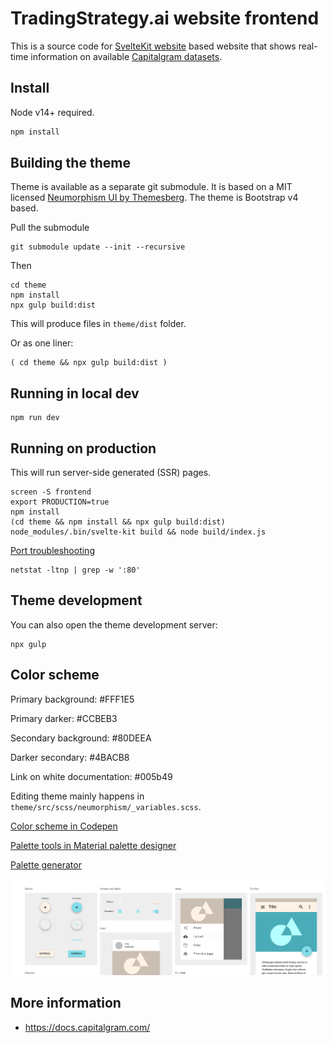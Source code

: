 # TradingStrategy.ai website frontend

This is a source code for [SvelteKit website](https://kit.svelte.dev/docs) based website that shows real-time information on available [Capitalgram datasets](https://mightyeagle.capitalgram.com/datasets).

## Install

Node v14+ required.

```sh
npm install
```

## Building the theme

Theme is available as a separate git submodule. 
It is based on a MIT licensed [Neumorphism UI by Themesberg](https://github.com/themesberg/neumorphism-ui-bootstrap).
The theme is Bootstrap v4 based.

Pull the submodule

```shell
git submodule update --init --recursive
```

Then

```shell
cd theme
npm install
npx gulp build:dist
```

This will produce files in `theme/dist` folder.

Or as one liner:

```shell
( cd theme && npx gulp build:dist )
```

## Running in local dev

```shell
npm run dev
```

## Running on production

This will run server-side generated (SSR) pages.

```shell
screen -S frontend
export PRODUCTION=true 
npm install
(cd theme && npm install && npx gulp build:dist)
node_modules/.bin/svelte-kit build && node build/index.js
```

[Port troubleshooting](https://www.tecmint.com/find-out-which-process-listening-on-a-particular-port/)

```shell
netstat -ltnp | grep -w ':80' 
```

## Theme development

You can also open the theme development server:

```shell
npx gulp
```

## Color scheme

Primary background: #FFF1E5

Primary darker: #CCBEB3

Secondary background: #80DEEA

Darker secondary: #4BACB8

Link on white documentation: #005b49

Editing theme mainly happens in `theme/src/scss/neumorphism/_variables.scss`.

[Color scheme in Codepen](https://codepen.io/miohtama/pen/OJgpqNa)

[Palette tools in Material palette designer](https://material.io/resources/color/#!/?view.left=0&view.right=1&primary.color=eeb302&secondary.color=80DEEA)

[Palette generator](https://mycolor.space/?hex=%23FFF1E5&sub=1)

![colormap](./colormap.png?)


## More information

* https://docs.capitalgram.com/

